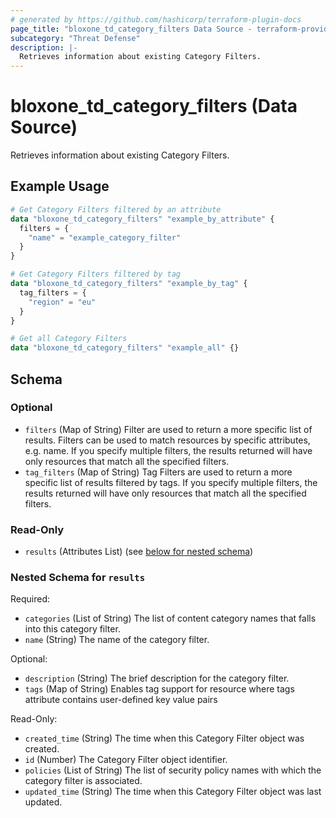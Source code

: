 ```yaml
---
# generated by https://github.com/hashicorp/terraform-plugin-docs
page_title: "bloxone_td_category_filters Data Source - terraform-provider-bloxone"
subcategory: "Threat Defense"
description: |-
  Retrieves information about existing Category Filters.
---
```


# bloxone_td_category_filters (Data Source)

Retrieves information about existing Category Filters.

## Example Usage

```terraform
# Get Category Filters filtered by an attribute
data "bloxone_td_category_filters" "example_by_attribute" {
  filters = {
    "name" = "example_category_filter"
  }
}

# Get Category Filters filtered by tag
data "bloxone_td_category_filters" "example_by_tag" {
  tag_filters = {
    "region" = "eu"
  }
}

# Get all Category Filters
data "bloxone_td_category_filters" "example_all" {}
```

<!-- schema generated by tfplugindocs -->
## Schema

### Optional

- `filters` (Map of String) Filter are used to return a more specific list of results. Filters can be used to match resources by specific attributes, e.g. name. If you specify multiple filters, the results returned will have only resources that match all the specified filters.
- `tag_filters` (Map of String) Tag Filters are used to return a more specific list of results filtered by tags. If you specify multiple filters, the results returned will have only resources that match all the specified filters.

### Read-Only

- `results` (Attributes List) (see [below for nested schema](#nestedatt--results))

<a id="nestedatt--results"></a>
### Nested Schema for `results`

Required:

- `categories` (List of String) The list of content category names that falls into this category filter.
- `name` (String) The name of the category filter.

Optional:

- `description` (String) The brief description for the category filter.
- `tags` (Map of String) Enables tag support for resource where tags attribute contains user-defined key value pairs

Read-Only:

- `created_time` (String) The time when this Category Filter object was created.
- `id` (Number) The Category Filter object identifier.
- `policies` (List of String) The list of security policy names with which the category filter is associated.
- `updated_time` (String) The time when this Category Filter object was last updated.
